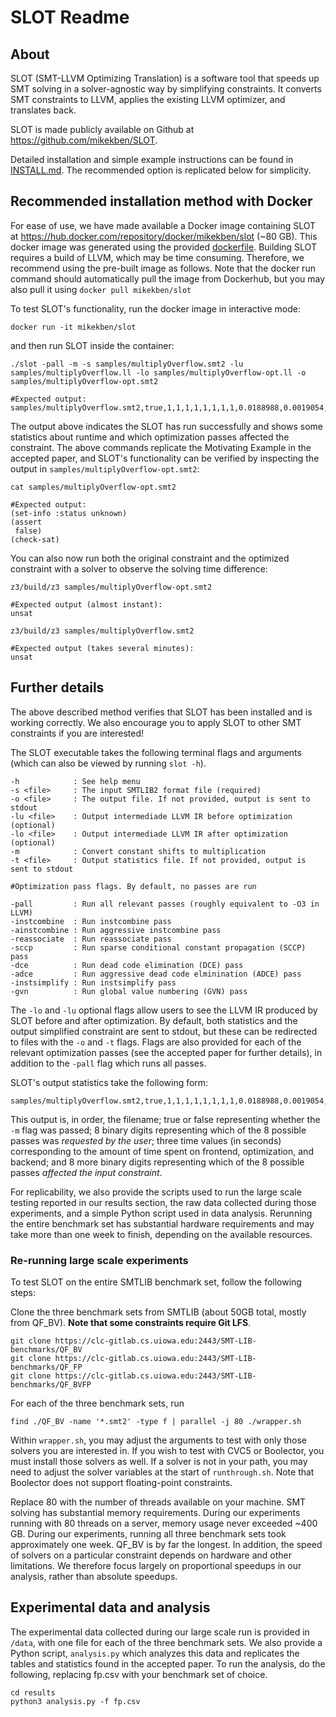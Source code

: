 # SLOT Readme


## About
SLOT (SMT-LLVM Optimizing Translation) is a software tool that speeds up SMT solving in a solver-agnostic way by simplifying constraints. It converts SMT constraints to LLVM, applies the existing LLVM optimizer, and translates back.

SLOT is made publicly available on Github at https://github.com/mikekben/SLOT.

Detailed installation and simple example instructions can be found in [INSTALL.md](INSTALL.md). The recommended option is replicated below for simplicity.

## Recommended installation method with Docker

For ease of use, we have made available a Docker image containing SLOT at https://hub.docker.com/repository/docker/mikekben/slot (~80 GB). This docker image was generated using the provided [dockerfile](./slot.dockerfile). Building SLOT requires a build of LLVM, which may be time consuming. Therefore, we recommend using the pre-built image as follows. Note that the docker run command should automatically pull the image from Dockerhub, but you may also pull it using `docker pull mikekben/slot`


To test SLOT's functionality, run the docker image in interactive mode:
```
docker run -it mikekben/slot
```
and then run SLOT inside the container:

```
./slot -pall -m -s samples/multiplyOverflow.smt2 -lu samples/multiplyOverflow.ll -lo samples/multiplyOverflow-opt.ll -o samples/multiplyOverflow-opt.smt2

#Expected output: samples/multiplyOverflow.smt2,true,1,1,1,1,1,1,1,1,0.0188988,0.0019054,0.00338006,1,0,1,0,1,0,0,0
```

The output above indicates the SLOT has run successfully and shows some statistics about runtime and which optimization passes affected the constraint. The above commands replicate the Motivating Example in the accepted paper, and SLOT's functionality can be verified by inspecting the output in ``samples/multiplyOverflow-opt.smt2``:

```
cat samples/multiplyOverflow-opt.smt2

#Expected output:
(set-info :status unknown)
(assert
 false)
(check-sat)
```

You can also now run both the original constraint and the optimized constraint with a solver to observe the solving time difference:

```
z3/build/z3 samples/multiplyOverflow-opt.smt2

#Expected output (almost instant):
unsat

z3/build/z3 samples/multiplyOverflow.smt2

#Expected output (takes several minutes):
unsat
```


## Further details

The above described method verifies that SLOT has been installed and is working correctly. We also encourage you to apply SLOT to other SMT constraints if you are interested!

The SLOT executable takes the following terminal flags and arguments (which can also be viewed by running `slot -h`).
```
-h            : See help menu
-s <file>     : The input SMTLIB2 format file (required)
-o <file>     : The output file. If not provided, output is sent to stdout
-lu <file>    : Output intermediade LLVM IR before optimization (optional)
-lo <file>    : Output intermediade LLVM IR after optimization (optional)
-m            : Convert constant shifts to multiplication
-t <file>     : Output statistics file. If not provided, output is sent to stdout

#Optimization pass flags. By default, no passes are run

-pall         : Run all relevant passes (roughly equivalent to -O3 in LLVM)
-instcombine  : Run instcombine pass
-ainstcombine : Run aggressive instcombine pass
-reassociate  : Run reassociate pass
-sccp         : Run sparse conditional constant propagation (SCCP) pass
-dce          : Run dead code elimination (DCE) pass
-adce         : Run aggressive dead code elminination (ADCE) pass
-instsimplify : Run instsimplify pass
-gvn          : Run global value numbering (GVN) pass
```
The `-lo` and `-lu` optional flags allow users to see the LLVM IR produced by SLOT before and after optimization. By default, both statistics and the output simplified constraint are sent to stdout, but these can be redirected to files with the `-o` and `-t` flags. Flags are also provided for each of the relevant optimization passes (see the accepted paper for further details), in addition to the `-pall` flag which runs all passes.

SLOT's output statistics take the following form:
```
samples/multiplyOverflow.smt2,true,1,1,1,1,1,1,1,1,0.0188988,0.0019054,0.00338006,1,0,1,0,1,0,0,0
```
This output is, in order, the filename; true or false representing whether the `-m` flag was passed; 8 binary digits representing which of the 8 possible passes was *requested by the user*; three time values (in seconds) corresponding to the amount of time spent on frontend, optimization, and backend; and 8 more binary digits representing which of the 8 possible passes *affected the input constraint*.



For replicability, we also provide the scripts used to run the large scale testing reported in our results section, the raw data collected during those experiments, and a simple Python script used in data analysis. Rerunning the entire benchmark set has substantial hardware requirements and may take more than one week to finish, depending on the available resources.

### Re-running large scale experiments

To test SLOT on the entire SMTLIB benchmark set, follow the following steps:

Clone the three benchmark sets from SMTLIB (about 50GB total, mostly from QF_BV). **Note that some constraints require Git LFS**.
```
git clone https://clc-gitlab.cs.uiowa.edu:2443/SMT-LIB-benchmarks/QF_BV
git clone https://clc-gitlab.cs.uiowa.edu:2443/SMT-LIB-benchmarks/QF_FP
git clone https://clc-gitlab.cs.uiowa.edu:2443/SMT-LIB-benchmarks/QF_BVFP
```

For each of the three benchmark sets, run

```
find ./QF_BV -name '*.smt2' -type f | parallel -j 80 ./wrapper.sh
```
Within `wrapper.sh`, you may adjust the arguments to test with only those solvers you are interested in. If you wish to test with CVC5 or Boolector, you must install those solvers as well. If a solver is not in your path, you may need to adjust the solver variables at the start of `runthrough.sh`. Note that Boolector does not support floating-point constraints.

Replace 80 with the number of threads available on your machine. SMT solving has substantial memory requirements. During our experiments running with 80 threads on a server, memory usage never exceeded ~400 GB. During our experiments, running all three benchmark sets took approximately one week. QF_BV is by far the longest. In addition, the speed of solvers on a particular constraint depends on hardware and other limitations. We therefore focus largely on proportional speedups in our analysis, rather than absolute speedups. 

## Experimental data and analysis

The experimental data collected during our large scale run is provided in `/data`, with one file for each of the three benchmark sets. We also provide a Python script, `analysis.py` which analyzes this data and replicates the tables and statistics found in the accepted paper. To run the analysis, do the following, replacing fp.csv with your benchmark set of choice.

```
cd results
python3 analysis.py -f fp.csv
```